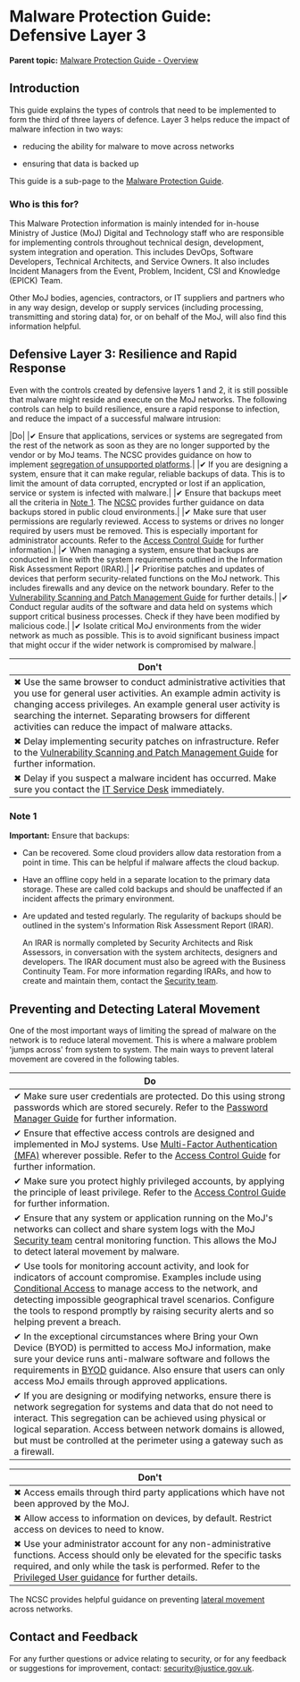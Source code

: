 # Malware Protection Guide: Defensive Layer 3

**Parent topic:** [Malware Protection Guide - Overview](malware-protection-guide-introduction.md)

## Introduction

This guide explains the types of controls that need to be implemented to form the third of three layers of defence. Layer 3 helps reduce the impact of malware infection in two ways:

-   reducing the ability for malware to move across networks

-   ensuring that data is backed up


This guide is a sub-page to the [Malware Protection Guide](malware-protection-guide-introduction.md).

### Who is this for?

This Malware Protection information is mainly intended for in-house Ministry of Justice \(MoJ\) Digital and Technology staff who are responsible for implementing controls throughout technical design, development, system integration and operation. This includes DevOps, Software Developers, Technical Architects, and Service Owners. It also includes Incident Managers from the Event, Problem, Incident, CSI and Knowledge \(EPICK\) Team.

Other MoJ bodies, agencies, contractors, or IT suppliers and partners who in any way design, develop or supply services \(including processing, transmitting and storing data\) for, or on behalf of the MoJ, will also find this information helpful.

## Defensive Layer 3: Resilience and Rapid Response

Even with the controls created by defensive layers 1 and 2, it is still possible that malware might reside and execute on the MoJ networks. The following controls can help to build resilience, ensure a rapid response to infection, and reduce the impact of a successful malware intrusion:

|Do|
|✔ Ensure that applications, services or systems are segregated from the rest of the network as soon as they are no longer supported by the vendor or by MoJ teams. The NCSC provides guidance on how to implement [segregation of unsupported platforms](https://www.ncsc.gov.uk/guidance/obsolete-platforms-security-guidance).|
|✔ If you are designing a system, ensure that it can make regular, reliable backups of data. This is to limit the amount of data corrupted, encrypted or lost if an application, service or system is infected with malware.|
|✔ Ensure that backups meet all the criteria in [Note 1](#note-1). The [NCSC](https://www.ncsc.gov.uk/blog-post/offline-backups-in-an-online-world) provides further guidance on data backups stored in public cloud environments.|
|✔ Make sure that user permissions are regularly reviewed. Access to systems or drives no longer required by users must be removed. This is especially important for administrator accounts. Refer to the [Access Control Guide](access-control-guide.md) for further information.|
|✔ When managing a system, ensure that backups are conducted in line with the system requirements outlined in the Information Risk Assessment Report \(IRAR\).|
|✔ Prioritise patches and updates of devices that perform security-related functions on the MoJ network. This includes firewalls and any device on the network boundary. Refer to the [Vulnerability Scanning and Patch Management Guide](vulnerability-scanning-and-patch-management-guide.md) for further details.|
|✔ Conduct regular audits of the software and data held on systems which support critical business processes. Check if they have been modified by malicious code.|
|✔ Isolate critical MoJ environments from the wider network as much as possible. This is to avoid significant business impact that might occur if the wider network is compromised by malware.|

|Don't|
|-----|
|✖ Use the same browser to conduct administrative activities that you use for general user activities. An example admin activity is changing access privileges. An example general user activity is searching the internet. Separating browsers for different activities can reduce the impact of malware attacks.|
|✖ Delay implementing security patches on infrastructure. Refer to the [Vulnerability Scanning and Patch Management Guide](vulnerability-scanning-and-patch-management-guide.md) for further information.|
|✖ Delay if you suspect a malware incident has occurred. Make sure you contact the [IT Service Desk](#contact-details) immediately.|

### Note 1

**Important:** Ensure that backups:

-   Can be recovered. Some cloud providers allow data restoration from a point in time. This can be helpful if malware affects the cloud backup.
-   Have an offline copy held in a separate location to the primary data storage. These are called cold backups and should be unaffected if an incident affects the primary environment.
-   Are updated and tested regularly. The regularity of backups should be outlined in the system's Information Risk Assessment Report \(IRAR\).

    An IRAR is normally completed by Security Architects and Risk Assessors, in conversation with the system architects, designers and developers. The IRAR document must also be agreed with the Business Continuity Team. For more information regarding IRARs, and how to create and maintain them, contact the [Security team](mailto:security@justice.gov.uk).


## Preventing and Detecting Lateral Movement

One of the most important ways of limiting the spread of malware on the network is to reduce lateral movement. This is where a malware problem 'jumps across' from system to system. The main ways to prevent lateral movement are covered in the following tables.

|Do|
|---|
|✔ Make sure user credentials are protected. Do this using strong passwords which are stored securely. Refer to the [Password Manager Guide](password-managers.md) for further information.|
|✔ Ensure that effective access controls are designed and implemented in MoJ systems. Use [Multi-Factor Authentication \(MFA\)](multi-factor-authentication-mfa-guide.md) wherever possible. Refer to the [Access Control Guide](access-control-guide.md) for further information.|
|✔ Make sure you protect highly privileged accounts, by applying the principle of least privilege. Refer to the [Access Control Guide](access-control-guide.md) for further information.|
|✔ Ensure that any system or application running on the MoJ's networks can collect and share system logs with the MoJ [Security team](mailto:security@justice.gov.uk) central monitoring function. This allows the MoJ to detect lateral movement by malware.|
|✔ Use tools for monitoring account activity, and look for indicators of account compromise. Examples include using [Conditional Access](https://en.wikipedia.org/wiki/Conditional_access) to manage access to the network, and detecting impossible geographical travel scenarios. Configure the tools to respond promptly by raising security alerts and so helping prevent a breach.|
|✔ In the exceptional circumstances where Bring your Own Device \(BYOD\) is permitted to access MoJ information, make sure your device runs anti-malware software and follows the requirements in [BYOD](personal-devices.md) guidance. Also ensure that users can only access MoJ emails through approved applications.|
|✔ If you are designing or modifying networks, ensure there is network segregation for systems and data that do not need to interact. This segregation can be achieved using physical or logical separation. Access between network domains is allowed, but must be controlled at the perimeter using a gateway such as a firewall.|

|Don't|
|-----|
|✖ Access emails through third party applications which have not been approved by the MoJ.|
|✖ Allow access to information on devices, by default. Restrict access on devices to need to know.|
|✖ Use your administrator account for any non-administrative functions. Access should only be elevated for the specific tasks required, and only while the task is performed. Refer to the [Privileged User guidance](privileged-user-guide.md) for further details.|

The NCSC provides helpful guidance on preventing [lateral movement](https://www.ncsc.gov.uk/guidance/preventing-lateral-movement) across networks.

## Contact and Feedback

For any further questions or advice relating to security, or for any feedback or suggestions for improvement, contact: [security@justice.gov.uk](mailto:security@justice.gov.uk).

